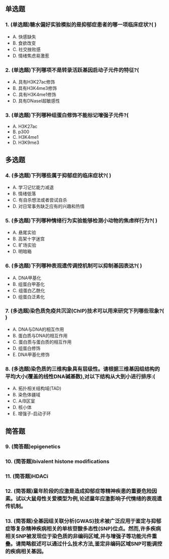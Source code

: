## 单选题

### 1. (单选题)糖水偏好实验模拟的是抑郁症患者的哪一项临床症状?( )

-   A. 快感缺失
-   B. 食欲改变
-   C. 社交挫败感
-   D. 情绪焦虑易激惹

### 2. (单选题)下列哪项不是转录活跃基因启动子元件的特征?(

-   A. 具有H3K27ac修饰
-   B. 具有H3K4me3修饰
-   C. 具有H3K4me1修饰
-   D. 具有DNaseI超敏感性

### 3. (单选题)下列哪种组蛋白修饰不能标记增强子元件?(

-   A. H3K27ac
-   B. p300
-   C. H3K4me1
-   D. H3K9me3

## 多选题

### 4. (多选题)下列哪些属于抑郁症的临床症状?( )

-   A. 学习记忆能力减退
-   B. 情绪低落
-   C. 有自杀想法或者尝试自杀
-   D. 对日常事务缺乏应有的兴趣和热情

### 5. (多选题)下列哪种情绪行为实验能够检测小动物的焦虑样行为?( )

-   A. 悬尾实验
-   B. 高架十字迷宫
-   C. 旷场实验
-   D. 明暗箱

### 6. (多选题)下列哪种表观遗传调控机制可以抑制基因表达?( )

-   A. DNA甲基化
-   B. 组蛋白甲基化
-   C. 组蛋白乙酰化
-   D. 组蛋白泛素化

### 7. (多选题)染色质免疫共沉淀(ChIP)技术可以用来研究下列哪些现象?( )

-   A. DNA与DNA的相互作用
-   B. 蛋白质与DNA的相互作用
-   C. 蛋白质与蛋白质的相互作用
-   D. 组蛋白修饰
-   E. DNA甲基化修饰

### 8. (多选题)染色质的三维构象具有层级性。请根据三维基因组结构的平均大小(覆盖的线性DNA碱基数),对以下结构从大到小进行排序:(

-   A. 拓扑相关结构域(TAD)
-   B. 染色体疆域
-   C. A/B区室
-   D. 核小体
-   E. 增强子-启动子环

## 简答题

### 9. (简答题)epigenetics
### 10. (简答题)bivalent histone modifications
### 11. (简答题)HDACi
### 12. (简答题)童年阶段的应激是造成抑郁症等精神疾患的重要危险因素。试以大鼠母性关爱模型为例,论述童年应激影响子代情绪的表观遗传机制。
### 13. (简答题)全基因组关联分析(GWAS)技术被广泛应用于鉴定与抑郁症等复杂精神疾病相关的单核苷酸多态性(SNP)位点。然而,许多疾病相关SNP被发现位于染色质的非编码区域,并与增强子等功能元件重叠。请简略叙述可以通过什么技术方法,鉴定非编码区域SNP可能调控的疾病相关基因。